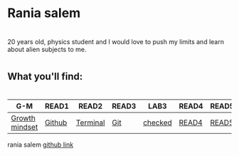 
# Rania salem 
#
20 years old, physics student and I would love to push my limits and learn about alien subjects to me.
#
## What you'll find:
#
| G-M  | READ1   | READ2   |READ3   | LAB3| READ4 | READ5| LAB4|
| ---| --- | ---|---|---|---|---|---|
|  [Growth mindset](https://raniasalem9998.github.io/learning-journal/G-M) | [Github](https://raniasalem9998.github.io/learning-journal/READ1)       | [Terminal](https://raniasalem9998.github.io/learning-journal/READ2)     | [Git](https://raniasalem9998.github.io/learning-journal/READ3)       | [checked](https://raniasalem9998.github.io/learning-journal/LAB3) |[READ4](https://raniasalem9998.github.io/learning-journal/read4.html)|[READ5](https://raniasalem9998.github.io/learning-journal/read5.html)|[LAB4](https://raniasalem9998.github.io/us/us)|



rania salem 
[github link](https://github.com/raniasalem9998)
